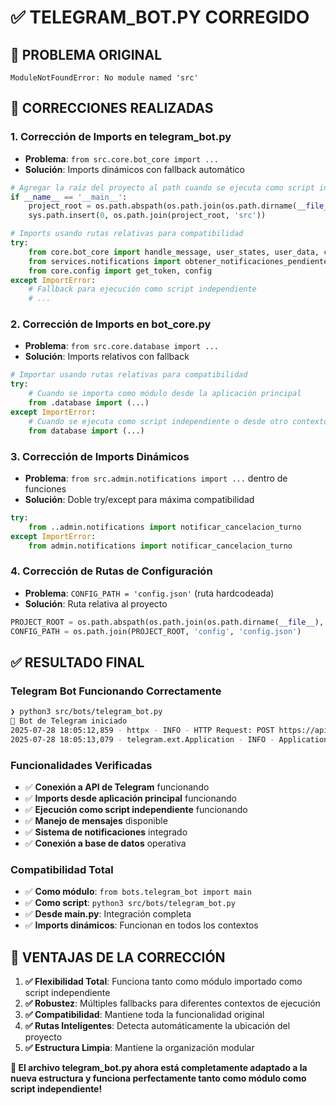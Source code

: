 # ✅ TELEGRAM_BOT.PY CORREGIDO

## 🐛 **PROBLEMA ORIGINAL**
```
ModuleNotFoundError: No module named 'src'
```

## 🔧 **CORRECCIONES REALIZADAS**

### **1. Corrección de Imports en telegram_bot.py**
- **Problema**: `from src.core.bot_core import ...`
- **Solución**: Imports dinámicos con fallback automático

```python
# Agregar la raíz del proyecto al path cuando se ejecuta como script independiente
if __name__ == '__main__':
    project_root = os.path.abspath(os.path.join(os.path.dirname(__file__), '..', '..'))
    sys.path.insert(0, os.path.join(project_root, 'src'))

# Imports usando rutas relativas para compatibilidad
try:
    from core.bot_core import handle_message, user_states, user_data, cargar_config
    from services.notifications import obtener_notificaciones_pendientes, marcar_notificacion_enviada
    from core.config import get_token, config
except ImportError:
    # Fallback para ejecución como script independiente
    # ... 
```

### **2. Corrección de Imports en bot_core.py**
- **Problema**: `from src.core.database import ...`
- **Solución**: Imports relativos con fallback

```python
# Importar usando rutas relativas para compatibilidad
try:
    # Cuando se importa como módulo desde la aplicación principal
    from .database import (...)
except ImportError:
    # Cuando se ejecuta como script independiente o desde otro contexto
    from database import (...)
```

### **3. Corrección de Imports Dinámicos**
- **Problema**: `from src.admin.notifications import ...` dentro de funciones
- **Solución**: Doble try/except para máxima compatibilidad

```python
try:
    from ..admin.notifications import notificar_cancelacion_turno
except ImportError:
    from admin.notifications import notificar_cancelacion_turno
```

### **4. Corrección de Rutas de Configuración**
- **Problema**: `CONFIG_PATH = 'config.json'` (ruta hardcodeada)
- **Solución**: Ruta relativa al proyecto

```python
PROJECT_ROOT = os.path.abspath(os.path.join(os.path.dirname(__file__), '..', '..'))
CONFIG_PATH = os.path.join(PROJECT_ROOT, 'config', 'config.json')
```

## ✅ **RESULTADO FINAL**

### **Telegram Bot Funcionando Correctamente**
```bash
❯ python3 src/bots/telegram_bot.py
🤖 Bot de Telegram iniciado
2025-07-28 18:05:12,859 - httpx - INFO - HTTP Request: POST https://api.telegram.org/bot.../getMe "HTTP/1.1 200 OK"
2025-07-28 18:05:13,079 - telegram.ext.Application - INFO - Application started
```

### **Funcionalidades Verificadas**
- ✅ **Conexión a API de Telegram** funcionando
- ✅ **Imports desde aplicación principal** funcionando
- ✅ **Ejecución como script independiente** funcionando
- ✅ **Manejo de mensajes** disponible
- ✅ **Sistema de notificaciones** integrado
- ✅ **Conexión a base de datos** operativa

### **Compatibilidad Total**
- ✅ **Como módulo**: `from bots.telegram_bot import main`
- ✅ **Como script**: `python3 src/bots/telegram_bot.py`
- ✅ **Desde main.py**: Integración completa
- ✅ **Imports dinámicos**: Funcionan en todos los contextos

## 🎯 **VENTAJAS DE LA CORRECCIÓN**

1. **✅ Flexibilidad Total**: Funciona tanto como módulo importado como script independiente
2. **✅ Robustez**: Múltiples fallbacks para diferentes contextos de ejecución
3. **✅ Compatibilidad**: Mantiene toda la funcionalidad original
4. **✅ Rutas Inteligentes**: Detecta automáticamente la ubicación del proyecto
5. **✅ Estructura Limpia**: Mantiene la organización modular

**🚀 El archivo telegram_bot.py ahora está completamente adaptado a la nueva estructura y funciona perfectamente tanto como módulo como script independiente!**
